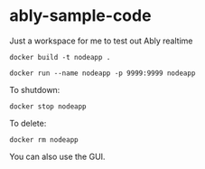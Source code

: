 # ably-sample-code

Just a workspace for me to test out Ably realtime

``` shell
docker build -t nodeapp .

docker run --name nodeapp -p 9999:9999 nodeapp
```

To shutdown:

``` shell
docker stop nodeapp
```

To delete:

``` shell
docker rm nodeapp
```

You can also use the GUI.

